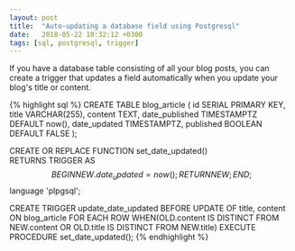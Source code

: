 ```yaml
---
layout: post
title:  "Auto-updating a database field using Postgresql"
date:   2018-05-22 10:32:12 +0300
tags: [sql, postgresql, trigger]
---
```


If you have a database table consisting of all your blog posts, you can create a trigger that updates a field automatically when you update your blog's title or content.

<!--more-->

{% highlight sql %}
CREATE TABLE blog_article (
    id SERIAL PRIMARY KEY,
    title VARCHAR(255),
    content TEXT,
    date_published TIMESTAMPTZ DEFAULT now(),
    date_updated TIMESTAMPTZ,
    published BOOLEAN DEFAULT FALSE
);

CREATE OR REPLACE FUNCTION set_date_updated()   
RETURNS TRIGGER AS $$
BEGIN
    NEW.date_updated = now();
    RETURN NEW; 
END;
$$ language 'plpgsql';

CREATE TRIGGER update_date_updated BEFORE UPDATE OF title, content ON blog_article
    FOR EACH ROW
        WHEN(OLD.content IS DISTINCT FROM NEW.content OR OLD.title IS DISTINCT FROM NEW.title)
            EXECUTE PROCEDURE set_date_updated();
{% endhighlight %}